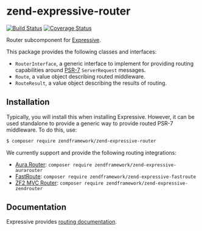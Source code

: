 # zend-expressive-router

[![Build Status](https://secure.travis-ci.org/zendframework/zend-expressive-router.svg?branch=master)](https://secure.travis-ci.org/zendframework/zend-expressive-router)
[![Coverage Status](https://coveralls.io/repos/zendframework/zend-expressive-router/badge.svg?branch=master)](https://coveralls.io/r/zendframework/zend-expressive-router?branch=master)

Router subcomponent for [Expressive](https://github.com/zendframework/zend-expressive).

This package provides the following classes and interfaces:

- `RouterInterface`, a generic interface to implement for providing routing
  capabilities around [PSR-7](http://www.php-fig.org/psr/psr-7/)
  `ServerRequest` messages.
- `Route`, a value object describing routed middleware.
- `RouteResult`, a value object describing the results of routing.

## Installation

Typically, you will install this when installing Expressive. However, it can be
used standalone to provide a generic way to provide routed PSR-7 middleware. To
do this, use:

```bash
$ composer require zendframework/zend-expressive-router
```

We currently support and provide the following routing integrations:

- [Aura.Router](https://github.com/auraphp/Aura.Router):
  `composer require zendframework/zend-expressive-aurarouter`
- [FastRoute](https://github.com/nikic/FastRoute):
  `composer require zendframework/zend-expressive-fastroute`
- [ZF2 MVC Router](https://github.com/zendframework/zend-mvc):
  `composer require zendframework/zend-expressive-zendrouter`

## Documentation

Expressive provides [routing documentation](http://zend-expressive.readthedocs.org/en/latest/router/intro/).

